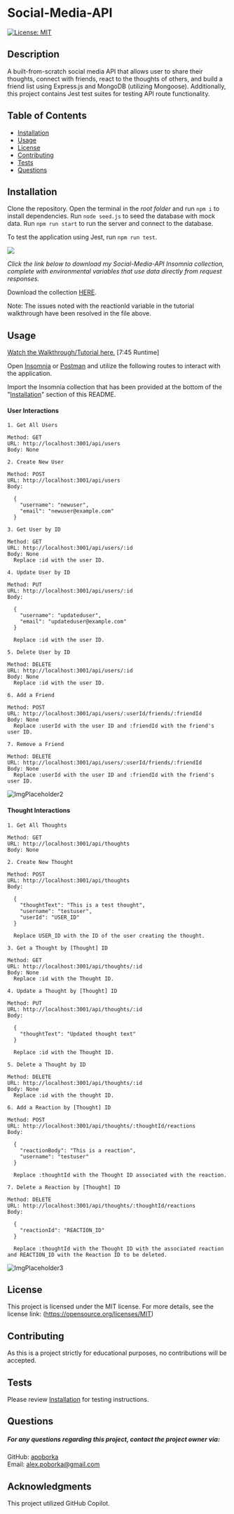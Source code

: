 
# Social-Media-API
[![License: MIT](https://img.shields.io/badge/License-MIT-yellow.svg)](https://opensource.org/licenses/MIT)

## Description
A built-from-scratch social media API that allows user to share their thoughts, connect with friends, react to the thoughts of others, and build a friend list using Express.js and MongoDB (utilizing Mongoose). Additionally, this project contains Jest test suites for testing API route functionality.


## Table of Contents
- [Installation](#installation)
- [Usage](#usage)
- [License](#license)
- [Contributing](#contributing)
- [Tests](#tests)
- [Questions](#questions)

## Installation
Clone the repository.
Open the terminal in the *root folder* and run ```npm i``` to install dependencies.
Run ```node seed.js``` to seed the database with mock data.
Run ```npm run start``` to run the server and connect to the database.

To test the application using Jest, run ```npm run test```.

![](assets/Testing.jpg)

*Click the link below to download my Social-Media-API Insomnia collection, complete with environmental variables that use data directly from request responses.*

Download the collection [HERE](https://drive.google.com/file/d/1UF-HXoMvPVFCmx_HgrutA2iT0xupZjPT/view?usp=sharing).

Note: The issues noted with the reactionId variable in the tutorial walkthrough have been resolved in the file above. 

## Usage

[Watch the Walkthrough/Tutorial here.](https://drive.google.com/file/d/1MI1Kym0hHw23xDknuC_q3BspEo7t4_fI/view?usp=sharing) [7:45 Runtime]

Open [Insomnia](https://insomnia.rest/) or [Postman](https://insomnia.rest/) and utilize the following routes to interact with the application.

Import the Insomnia collection that has been provided at the bottom of the "[Installation](#installation)" section of this README.


#### User Interactions
```
1. Get All Users

Method: GET
URL: http://localhost:3001/api/users
Body: None
```
```
2. Create New User

Method: POST
URL: http://localhost:3001/api/users
Body:

  {
    "username": "newuser",
    "email": "newuser@example.com"
  }
```
```
3. Get User by ID

Method: GET
URL: http://localhost:3001/api/users/:id
Body: None
  Replace :id with the user ID.
```
```
4. Update User by ID

Method: PUT
URL: http://localhost:3001/api/users/:id
Body:

  {
    "username": "updateduser",
    "email": "updateduser@example.com"
  }

  Replace :id with the user ID.
```
```
5. Delete User by ID

Method: DELETE
URL: http://localhost:3001/api/users/:id
Body: None
  Replace :id with the user ID.
```
```
6. Add a Friend

Method: POST
URL: http://localhost:3001/api/users/:userId/friends/:friendId
Body: None
  Replace :userId with the user ID and :friendId with the friend's user ID.
```
```
7. Remove a Friend

Method: DELETE
URL: http://localhost:3001/api/users/:userId/friends/:friendId
Body: None
  Replace :userId with the user ID and :friendId with the friend's user ID.
```

![ImgPlaceholder2](/assets/GetAllUsers.jpg)

#### Thought Interactions
```
1. Get All Thoughts

Method: GET
URL: http://localhost:3001/api/thoughts
Body: None
```
```
2. Create New Thought

Method: POST
URL: http://localhost:3001/api/thoughts
Body:

  {
    "thoughtText": "This is a test thought",
    "username": "testuser",
    "userId": "USER_ID"
  }

  Replace USER_ID with the ID of the user creating the thought.
```
```
3. Get a Thought by [Thought] ID

Method: GET
URL: http://localhost:3001/api/thoughts/:id
Body: None
  Replace :id with the Thought ID.
```
```
4. Update a Thought by [Thought] ID

Method: PUT
URL: http://localhost:3001/api/thoughts/:id
Body:

  {
    "thoughtText": "Updated thought text"
  }

  Replace :id with the Thought ID.
```
```
5. Delete a Thought by ID

Method: DELETE
URL: http://localhost:3001/api/thoughts/:id
Body: None
  Replace :id with the thought ID.
```
```
6. Add a Reaction by [Thought] ID

Method: POST
URL: http://localhost:3001/api/thoughts/:thoughtId/reactions
Body:

  {
    "reactionBody": "This is a reaction",
    "username": "testuser"
  }

  Replace :thoughtId with the Thought ID associated with the reaction.
```
```
7. Delete a Reaction by [Thought] ID

Method: DELETE
URL: http://localhost:3001/api/thoughts/:thoughtId/reactions
Body:

  {
    "reactionId": "REACTION_ID"
  }

  Replace :thoughtId with the Thought ID with the associated reaction and REACTION_ID with the Reaction ID to be deleted.
```

![ImgPlaceholder3](assets/GetAllThoughts.jpg)


## License
This project is licensed under the MIT license. For more details, see the license link: (https://opensource.org/licenses/MIT)

## Contributing
As this is a project strictly for educational purposes, no contributions will be accepted.

## Tests
Please review [Installation](#installation) for testing instructions.

## Questions
##### For any questions regarding this project, contact the project owner via: 
GitHub: [apoborka](https://github.com/apoborka)\
Email: alex.poborka@gmail.com

## Acknowledgments
This project utilized GitHub Copilot.